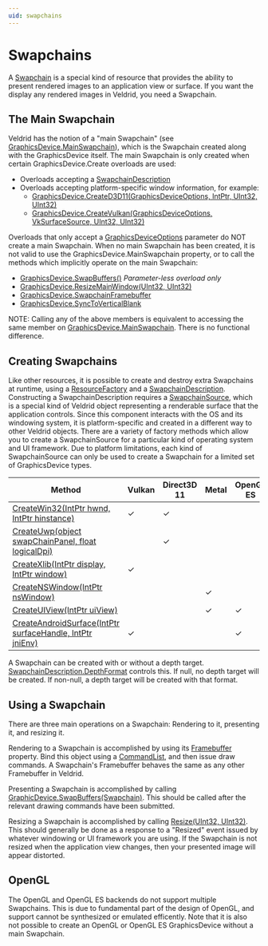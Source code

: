 ```yaml
---
uid: swapchains
---
```


# Swapchains

A [Swapchain](xref:Veldrid.Swapchain) is a special kind of resource that provides the ability to present rendered images to an application view or surface. If you want the display any rendered images in Veldrid, you need a Swapchain.

## The Main Swapchain

Veldrid has the notion of a "main Swapchain" (see [GraphicsDevice.MainSwapchain](xref:Veldrid.GraphicsDevice#Veldrid_GraphicsDevice_MainSwapchain)), which is the Swapchain created along with the GraphicsDevice itself. The main Swapchain is only created when certain GraphicsDevice.Create overloads are used:

* Overloads accepting a [SwapchainDescription](xref:Veldrid.SwapchainDescription)
* Overloads accepting platform-specific window information, for example:
  * [GraphicsDevice.CreateD3D11(GraphicsDeviceOptions, IntPtr, UInt32, UInt32)](xref:Veldrid.GraphicsDevice#Veldrid_GraphicsDevice_CreateD3D11_Veldrid_GraphicsDeviceOptions_IntPtr_System_UInt32_System_UInt32_)
  * [GraphicsDevice.CreateVulkan(GraphicsDeviceOptions, VkSurfaceSource, UInt32, UInt32)](xref:Veldrid.GraphicsDevice#Veldrid_GraphicsDevice_CreateVulkan_Veldrid_GraphicsDeviceOptions_Veldrid_Vk_VkSurfaceSource_System_UInt32_System_UInt32_)

Overloads that only accept a [GraphicsDeviceOptions](xref:Veldrid.GraphicsDeviceOptions) parameter do NOT create a main Swapchain. When no main Swapchain has been created, it is not valid to use the GraphicsDevice.MainSwapchain property, or to call the methods which implicitly operate on the main Swapchain:

* [GraphicsDevice.SwapBuffers()](xref:Veldrid.GraphicsDevice#Veldrid_GraphicsDevice_SwapBuffers) _Parameter-less overload only_
* [GraphicsDevice.ResizeMainWindow(UInt32, UInt32)](xref:Veldrid.GraphicsDevice#Veldrid_GraphicsDevice_ResizeMainWindow_System_UInt32_System_UInt32_)
* [GraphicsDevice.SwapchainFramebuffer](xref:Veldrid.GraphicsDevice#Veldrid_GraphicsDevice_SwapchainFramebuffer)
* [GraphicsDevice.SyncToVerticalBlank](xref:Veldrid.GraphicsDevice#Veldrid_GraphicsDevice_SyncToVerticalBlank)

NOTE: Calling any of the above members is equivalent to accessing the same member on [GraphicsDevice.MainSwapchain](xref:Veldrid.GraphicsDevice#Veldrid_GraphicsDevice_MainSwapchain). There is no functional difference.

## Creating Swapchains

Like other resources, it is possible to create and destroy extra Swapchains at runtime, using a [ResourceFactory](xref:Veldrid.ResourceFactory) and a [SwapchainDescription](xref:Veldrid.SwapchainDescription). Constructing a SwapchainDescription requires a [SwapchainSource](xref:Veldrid.SwapchainSource), which is a special kind of Veldrid object representing a renderable surface that the application controls. Since this component interacts with the OS and its windowing system, it is platform-specific and created in a different way to other Veldrid objects. There are a variety of factory methods which allow you to create a SwapchainSource for a particular kind of operating system and UI framework. Due to platform limitations, each kind of SwapchainSource can only be used to create a Swapchain for a limited set of GraphicsDevice types.

| Method | Vulkan | Direct3D 11 | Metal | OpenGL ES |
| ------ | ------ | ----------- | ----- | --------- |
| [CreateWin32(IntPtr hwnd, IntPtr hinstance)](xref:Veldrid.SwapchainSource#Veldrid_SwapchainSource_CreateWin32_IntPtr_IntPtr_) | ✓ | ✓ | | |
| [CreateUwp(object swapChainPanel, float logicalDpi)](xref:Veldrid.SwapchainSource#Veldrid_SwapchainSource_CreateUwp_System_Object_System_Single_) | | ✓ | | |
| [CreateXlib(IntPtr display, IntPtr window)](xref:Veldrid.SwapchainSource#Veldrid_SwapchainSource_CreateXlib_IntPtr_IntPtr_) | ✓ | | | |
| [CreateNSWindow(IntPtr nsWindow)](xref:Veldrid.SwapchainSource#Veldrid_SwapchainSource_CreateNSWindow_IntPtr_) | | | ✓ | |
| [CreateUIView(IntPtr uiView)](xref:Veldrid.SwapchainSource#Veldrid_SwapchainSource_CreateUIView_IntPtr_) | | | ✓ | ✓ |
| [CreateAndroidSurface(IntPtr surfaceHandle, IntPtr jniEnv)](xref:Veldrid.SwapchainSource#Veldrid_SwapchainSource_CreateAndroidSurface_IntPtr_IntPtr_) | ✓ | | | ✓ |

A Swapchain can be created with or without a depth target. [SwapchainDescription.DepthFormat](xref:Veldrid.SwapchainDescription#Veldrid_SwapchainDescription_DepthFormat) controls this. If null, no depth target will be created. If non-null, a depth target will be created with that format.

## Using a Swapchain

There are three main operations on a Swapchain: Rendering to it, presenting it, and resizing it.

Rendering to a Swapchain is accomplished by using its [Framebuffer](xref:Veldrid.Swapchain#Veldrid_Swapchain_Framebuffer) property. Bind this object using a [CommandList](xref:Veldrid.CommandList), and then issue draw commands. A Swapchain's Framebuffer behaves the same as any other Framebuffer in Veldrid.

Presenting a Swapchain is accomplished by calling [GraphicDevice.SwapBuffers(Swapchain)](xref:Veldrid.GraphicsDevice#Veldrid_GraphicsDevice_SwapBuffers_Veldrid_Swapchain_). This should be called after the relevant drawing commands have been submitted.

Resizing a Swapchain is accomplished by calling [Resize(UInt32, UInt32)](xref:Veldrid.Swapchain#Veldrid_Swapchain_Resize_System_UInt32_System_UInt32_). This should generally be done as a response to a "Resized" event issued by whatever windowing or UI framework you are using. If the Swapchain is not resized when the application view changes, then your presented image will appear distorted.

## OpenGL

The OpenGL and OpenGL ES backends do not support multiple Swapchains. This is due to fundamental part of the design of OpenGL, and support cannot be synthesized or emulated efficently. Note that it is also not possible to create an OpenGL or OpenGL ES GraphicsDevice without a main Swapchain.